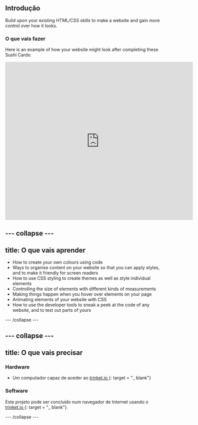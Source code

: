 ## Introdução

Build upon your existing HTML/CSS skills to make a website and gain more control over how it looks.

### O que vais fazer

Here is an example of how your website might look after completing these Sushi Cards:

<div class="trinket">
  <iframe src="https://trinket.io/embed/html/0e7f7e6713?outputOnly=true&start=result" width="600" height="505" frameborder="0" marginwidth="0" marginheight="0" allowfullscreen>
  </iframe>
</div>

## \--- collapse \---

## title: O que vais aprender

+ How to create your own colours using code
+ Ways to organise content on your website so that you can apply styles, and to make it friendly for screen readers
+ How to use CSS styling to create themes as well as style individual elements
+ Controlling the size of elements with different kinds of measurements
+ Making things happen when you hover over elements on your page
+ Animating elements of your website with CSS
+ How to use the developer tools to sneak a peek at the code of any website, and to test out parts of yours

\--- /collapse \---

## \--- collapse \---

## title: O que vais precisar

### Hardware

+ Um computador capaz de aceder ao [ trinket.io ](https://trinket.io) {: target = "_ blank"}

### Software

Este projeto pode ser concluído num navegador de Internet usando o [ trinket.io ](https://trinket.io) {: target = "_ blank"}.

\--- /collapse \---